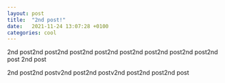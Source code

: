 ```yaml
---
layout: post
title:  "2nd post!"
date:   2021-11-24 13:07:28 +0100
categories: cool
---
```


2nd post2nd post2nd post2nd post2nd post2nd post2nd post2nd post2nd post   2nd post

2nd post2nd postv2nd post2nd postv2nd post2nd post2nd post

